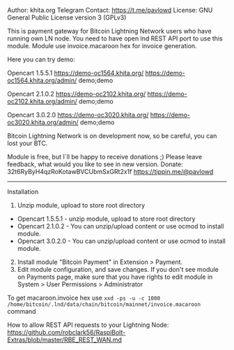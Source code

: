 Author: khita.org
Telegram Contact: https://t.me/pavlowd
License: GNU General Public License version 3 (GPLv3)

This is payment gateway for Bitcoin Lightning Network users who have running own LN node.
You need to have open lnd REST API port to use this module.
Module use invoice.macaroon hex for invoice generation.

Here you can try demo:

Opencart 1.5.5.1
https://demo-oc1564.khita.org/
https://demo-oc1564.khita.org/admin/
demo;demo

Opencart 2.1.0.2
https://demo-oc2102.khita.org/
https://demo-oc2102.khita.org/admin/
demo;demo

Opencart 3.0.2.0
https://demo-oc3020.khita.org/
https://demo-oc3020.khita.org/admin/
demo;demo

Bitcoin Lightning Network is on development now, so be careful, you can lost your BTC. 

Module is free, but I`ll be happy to receive donations ;)
Please leave feedback, what would you like to see in new version.
Donate: 32t6RyByH4qzRoKotawBVCUbmSxGRt2x1f
https://tippin.me/@pavlowd


---------------------------


Installation

1. Unzip module, upload to store root directory

* Opencart 1.5.5.1 - unzip module, upload to store root directory
* Opencart 2.1.0.2 - You can unzip/upload content or use ocmod to install module.
* Opencart 3.0.2.0 - You can unzip/upload content or use ocmod to install module.

2. Install module "Bitcoin Payment" in Extension > Payment.
3. Edit module configuration, and save changes.
If you don't see module on Payments page, make sure that you have rights to edit module in System > User Permissions > Administrator


To get macaroon.invoice hex use
`xxd -ps -u -c 1000  /home/bitcoin/.lnd/data/chain/bitcoin/mainnet/invoice.macaroon`
command

How to allow REST API requests to your Lightning Node:
https://github.com/robclark56/RaspiBolt-Extras/blob/master/RBE_REST_WAN.md
